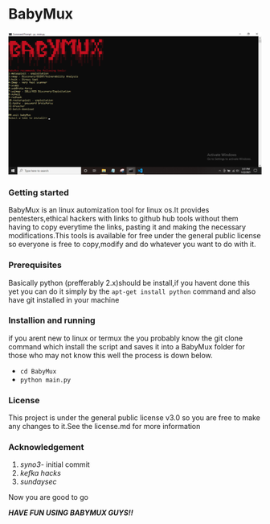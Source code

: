# BabyMux
![Screenshot](https://github.com/syno3/BabyMux/blob/master/Miscellanous/Screenshot%20(112).png)
<h3><b>Getting started</h3></b>

BabyMux is an linux automization tool for linux os.It provides pentesters,ethical hackers with links to github hub tools without them having to copy everytime the links, pasting it and making the necessary modifications.This tools is available for free under the general public license so everyone is free to copy,modify and do whatever you want to do with it.
<h3><span>Prerequisites</b></h3>
Basically python (prefferably 2.x)should be install,if you havent done this yet you can do it simply by the <code>apt-get install python</code> command and also have git installed in your machine
<h3><b>Installion and running</b></h3>
if you arent new to linux or termux the you probably know the git clone command which install the script and saves it into a BabyMux folder for those who may not know this well the process is down below.
<ul>
<li><code>cd BabyMux</li></code>
<li><code>python main.py</li></code>
</ul>
<h3><b>License</h3></b>
This project is under the general public license v3.0 so you are free to make any changes to it.See the license.md for more information
<h3><b>Acknowledgement</h3></b>
<ol>
<li><i>syno3</i>- initial commit</Li>
<li><i>kefka hacks</i></li>
<li><i>sundaysec</i></li>
</ol>
Now you are good to go<br>

<b><i>HAVE FUN USING BABYMUX GUYS!!</i></b>
